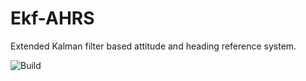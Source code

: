 # Ekf-AHRS

Extended Kalman filter based attitude and heading reference system.

![Build](https://github.com/agv-polsl/ekf-ahrs/workflows/Build/badge.svg)

